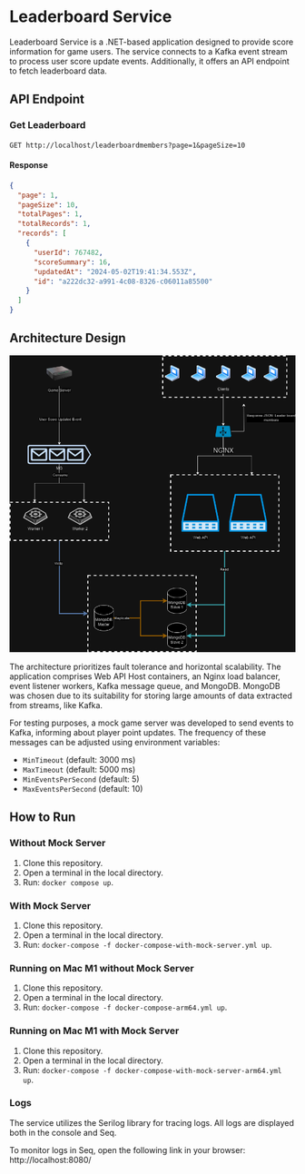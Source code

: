 # Leaderboard Service

Leaderboard Service is a .NET-based application designed to provide score information for game users. The service connects to a Kafka event stream to process user score update events. Additionally, it offers an API endpoint to fetch leaderboard data.

## API Endpoint

### Get Leaderboard
```
GET http://localhost/leaderboardmembers?page=1&pageSize=10
```

#### Response
```json
{
  "page": 1,
  "pageSize": 10,
  "totalPages": 1,
  "totalRecords": 1,
  "records": [
    {
      "userId": 767482,
      "scoreSummary": 16,
      "updatedAt": "2024-05-02T19:41:34.553Z",
      "id": "a222dc32-a991-4c08-8326-c06011a85500"
    }
  ]
}
```

## Architecture Design

![Leaderboard Design](Images/LeaderBoardDesign.png)

The architecture prioritizes fault tolerance and horizontal scalability. The application comprises Web API Host containers, an Nginx load balancer, event listener workers, Kafka message queue, and MongoDB. MongoDB was chosen due to its suitability for storing large amounts of data extracted from streams, like Kafka.

For testing purposes, a mock game server was developed to send events to Kafka, informing about player point updates. The frequency of these messages can be adjusted using environment variables:

- `MinTimeout` (default: 3000 ms)
- `MaxTimeout` (default: 5000 ms)
- `MinEventsPerSecond` (default: 5)
- `MaxEventsPerSecond` (default: 10)

## How to Run

### Without Mock Server
1. Clone this repository.
2. Open a terminal in the local directory.
3. Run: `docker compose up`.

### With Mock Server
1. Clone this repository.
2. Open a terminal in the local directory.
3. Run: `docker-compose -f docker-compose-with-mock-server.yml up`.

### Running on Mac M1 without Mock Server
1. Clone this repository.
2. Open a terminal in the local directory.
3. Run: `docker-compose -f docker-compose-arm64.yml up`.

### Running on Mac M1 with Mock Server
1. Clone this repository.
2. Open a terminal in the local directory.
3. Run: `docker-compose -f docker-compose-with-mock-server-arm64.yml up`.

### Logs
The service utilizes the Serilog library for tracing logs. All logs are displayed both in the console and Seq.

To monitor logs in Seq, open the following link in your browser: http://localhost:8080/
